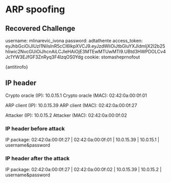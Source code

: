 # ARP spoofing

## Recovered Challenge

username: mlinarevic_ivona
password: adtathente
access_token: eyJhbGciOiJIUzI1NiIsInR5cCI6IkpXVCJ9.eyJzdWIiOiJtbGluYXJldmljX2l2b25hIiwic2NvcGUiOiJhcnAiLCJleHAiOjE3MTEwMTUwMTl9.UBtd3HWPDOLCv4Jc1YW3EJfGF3ZnRyq3F4lzqOS0Ydg
cookie: stomasheprnofout

{antitirofo}
  
## IP header

Crypto oracle (IP):	10.0.15.1
Crypto oracle (MAC): 02:42:0a:00:0f:01

ARP client (IP): 10.0.15.39
ARP client (MAC): 02:42:0a:00:0f:27

Attacker (IP): 10.0.15.2
Attacker (MAC): 02:42:0a:00:0f:02

### IP header before attack

IP package: 02:42:0a:00:0f:27 | 02:42:0a:00:0f:01 | 10.0.15.39 | 10.0.15.1 | username&password

### IP header after the attack

IP package: 02:42:0a:00:0f:27 | 02:42:0a:00:0f:02 | 10.0.15.39 | 10.0.15.2 | username&password
